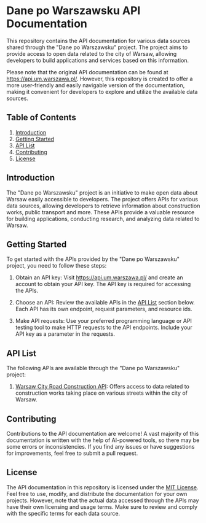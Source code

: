 # Dane po Warszawsku API Documentation

This repository contains the API documentation for various data sources shared through the "Dane po Warszawsku" project. The project aims to provide access to open data related to the city of Warsaw, allowing developers to build applications and services based on this information.

Please note that the original API documentation can be found at https://api.um.warszawa.pl/. However, this repository is created to offer a more user-friendly and easily navigable version of the documentation, making it convenient for developers to explore and utilize the available data sources.

## Table of Contents

1. [Introduction](#introduction)
2. [Getting Started](#getting-started)
3. [API List](#api-list)
4. [Contributing](#contributing)
5. [License](#license)

## Introduction

The "Dane po Warszawsku" project is an initiative to make open data about Warsaw easily accessible to developers. The project offers APIs for various data sources, allowing developers to retrieve information about construction works, public transport and more. These APIs provide a valuable resource for building applications, conducting research, and analyzing data related to Warsaw.

## Getting Started

To get started with the APIs provided by the "Dane po Warszawsku" project, you need to follow these steps:

1. Obtain an API key: Visit https://api.um.warszawa.pl/ and create an account to obtain your API key. The API key is required for accessing the APIs.

2. Choose an API: Review the available APIs in the [API List](#api-list) section below. Each API has its own endpoint, request parameters, and resource ids.

3. Make API requests: Use your preferred programming language or API testing tool to make HTTP requests to the API endpoints. Include your API key as a parameter in the requests.

## API List

The following APIs are available through the "Dane po Warszawsku" project:

1. [Warsaw City Road Construction API](api_documentation/construction_works.md): Offers access to data related to construction works taking place on various streets within the city of Warsaw.

## Contributing

Contributions to the API documentation are welcome! A vast majority of this documentation is written with the help of AI-powered tools, so there may be some errors or inconsistencies. If you find any issues or have suggestions for improvements, feel free to submit a pull request.

## License

The API documentation in this repository is licensed under the [MIT License](LICENSE). Feel free to use, modify, and distribute the documentation for your own projects. However, note that the actual data accessed through the APIs may have their own licensing and usage terms. Make sure to review and comply with the specific terms for each data source.